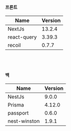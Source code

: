 #### 프론트

| Name        | Version |
| ----------- | ------- |
| NextJs      | 13.2.4  |
| react-query | 3.39.3  |
| recoil      | 0.7.7   |

<br />
<br />

#### 백

| Name         | Version |
| ------------ | ------- |
| NestJs       | 9.0.0   |
| Prisma       | 4.12.0  |
| passport     | 0.6.0   |
| nest-winston | 1.9.1   |


<!-- https://tabletomarkdown.com/generate-markdown-table/ -->
